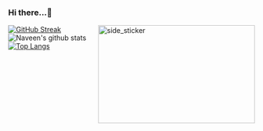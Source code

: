 ### Hi there...👋

[![GitHub Streak](http://github-readme-streak-stats.herokuapp.com?user=Naveenkorkopp&theme=dark&hide_border=true&ring=DAAB4D&fire=DAAB4D&currStreakLabel=DAAB4D)](https://git.io/streak-stats)
<img align="right" width=320px height=200px alt="side_sticker" src="https://media.giphy.com/media/TEnXkcsHrP4YedChhA/giphy.gif" />
![Naveen's github stats](https://github-readme-stats.vercel.app/api?username=Naveenkorkopp&custom_title=Naveen's+Github+Stats&count_private=true&show_icons=true&theme=darcula&title_color=ffc857&include_all_commits=true&icon_color=ffc857&text_color=daf7dc&bg_color=151515&hide=["stars"])
[![Top Langs](https://github-readme-stats.vercel.app/api/top-langs/?username=Naveenkorkopp&theme=darcula&langs_count=20&layout=compact&text_color=daf7dc&title_color=ffc857&bg_color=151515&count_private=true&include_all_commits=true)](https://github.com/Naveenkorkopp/github-readme-stats)
